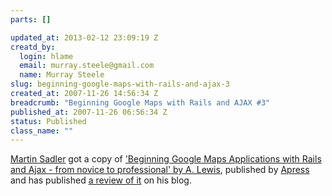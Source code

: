 ```yaml
--- 
parts: []

updated_at: 2013-02-12 23:09:19 Z
creatd_by: 
  login: hlame
  email: murray.steele@gmail.com
  name: Murray Steele
slug: beginning-google-maps-with-rails-and-ajax-3
created_at: 2007-11-26 14:56:34 Z
breadcrumb: "Beginning Google Maps with Rails and AJAX #3"
published_at: 2007-11-26 06:56:34 Z
status: Published
class_name: ""
---
```


[Martin Sadler](http://www.beyondthetype.com/) got a copy of ['Beginning Google Maps Applications with Rails and Ajax - from novice to
professional' by A. Lewis](http://www.amazon.co.uk/Beginning-Google-Maps-Applications-Rails/dp/1590597877/ref=sr_1_2/203-7531475-6650320?ie=UTF8&s=books&qid=1180086616&sr=1-2),  published by [Apress](http://www.apress.com/) and has published [a review of it](http://www.beyondthetype.com/pages/book-review-google-maps-applications-with-rails-and-applications) on his blog.

